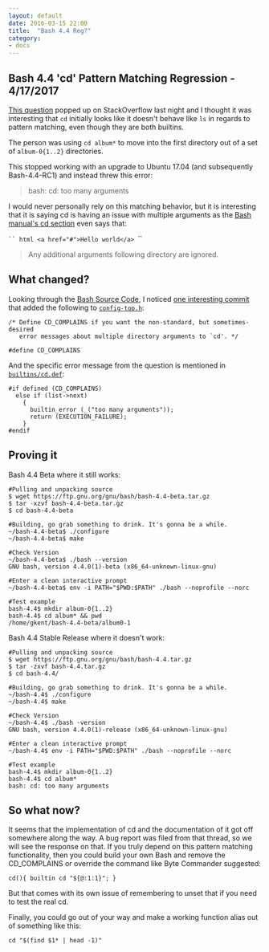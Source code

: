 ```yaml
---
layout: default 
date: 2016-03-15 22:00
title:  "Bash 4.4 Reg?"
category: 
- docs
---
```


Bash 4.4 'cd' Pattern Matching Regression -  4/17/2017
-----------------------------------------
[This question](https://askubuntu.com/q/905832/668095) popped up on StackOverflow last night and I thought it was interesting that `cd` initially looks like it doesn't behave like `ls` in regards to pattern matching, even though they are both builtins.

The person was using `cd album*` to move into the first directory out of a set of `album-0{1..2}` directories.

This stopped working with an upgrade to Ubuntu 17.04 (and subsequently Bash-4.4-RC1) and instead threw this error:

> bash: cd: too many arguments 

I would never personally rely on this matching behavior, but it is interesting that it is saying cd is having an issue with multiple arguments as the [Bash manual's cd section](https://www.gnu.org/software/bash/manual/bash.html#index-cd) even says that:

`​`` html
<a href="#">Hello world</a>
`​``
> Any additional arguments following directory are ignored.

What changed?
-------------
Looking through the [Bash Source Code](https://ftp.gnu.org/gnu/bash/), I noticed [one interesting commit](http://git.savannah.gnu.org/cgit/bash.git/commit/config-top.h?id=a0c0a00fc419b7bc08202a79134fcd5bc0427071) that added the following to [`config-top.h`](http://git.savannah.gnu.org/cgit/bash.git/tree/config-top.h#n30):


    /* Define CD_COMPLAINS if you want the non-standard, but sometimes-desired
       error messages about multiple directory arguments to `cd'. */
     
    #define CD_COMPLAINS

And the specific error message from the question is mentioned in [`builtins/cd.def`](http://git.savannah.gnu.org/cgit/bash.git/tree/builtins/cd.def#n326):

    #if defined (CD_COMPLAINS)
      else if (list->next)
        {
          builtin_error (_("too many arguments"));
          return (EXECUTION_FAILURE);
        }
    #endif

Proving it
----------

Bash 4.4 Beta where it still works:

    #Pulling and unpacking source
    $ wget https://ftp.gnu.org/gnu/bash/bash-4.4-beta.tar.gz
    $ tar -xzvf bash-4.4-beta.tar.gz
    $ cd bash-4.4-beta
     
    #Building, go grab something to drink. It's gonna be a while.
    ~/bash-4.4-beta$ ./configure
    ~/bash-4.4-beta$ make
     
    #Check Version
    ~/bash-4.4-beta$ ./bash --version
    GNU bash, version 4.4.0(1)-beta (x86_64-unknown-linux-gnu)
     
    #Enter a clean interactive prompt
    ~/bash-4.4-beta$ env -i PATH="$PWD:$PATH" ./bash --noprofile --norc
     
    #Test example
    bash-4.4$ mkdir album-0{1..2}
    bash-4.4$ cd album* && pwd
    /home/gkent/bash-4.4-beta/album0-1

Bash 4.4 Stable Release where it doesn't work:

    #Pulling and unpacking source
    $ wget https://ftp.gnu.org/gnu/bash/bash-4.4.tar.gz
    $ tar -zxvf bash-4.4.tar.gz
    $ cd bash-4.4/
     
    #Building, go grab something to drink. It's gonna be a while.
    ~/bash-4.4$ ./configure
    ~/bash-4.4$ make
     
    #Check Version
    ~/bash-4.4$ ./bash -version
    GNU bash, version 4.4.0(1)-release (x86_64-unknown-linux-gnu)
     
    #Enter a clean interactive prompt
    ~/bash-4.4$ env -i PATH="$PWD:$PATH" ./bash --noprofile --norc
     
    #Test example
    bash-4.4$ mkdir album-0{1..2}
    bash-4.4$ cd album*
    bash: cd: too many arguments

So what now?
------------

It seems that the implementation of cd and the documentation of it got off somewhere along the way. A bug report was filed from that thread, so we will see the response on that. If you truly depend on this pattern matching functionality, then you could build your own Bash and remove the CD_COMPLAINS or override the command like Byte Commander suggested:

    cd(){ builtin cd "${@:1:1}"; }

But that comes with its own issue of remembering to unset that if you need to test the real cd.

Finally, you could go out of your way and make a working function alias out of something like this:


    cd "$(find $1* | head -1)"

